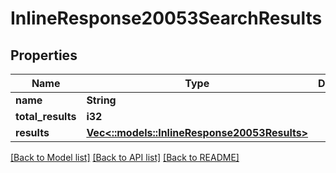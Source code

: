 # InlineResponse20053SearchResults

## Properties

Name | Type | Description | Notes
------------ | ------------- | ------------- | -------------
**name** | **String** |  | 
**total_results** | **i32** |  | 
**results** | [**Vec<::models::InlineResponse20053Results>**](inline_response_200_53_results.md) |  | [optional] 

[[Back to Model list]](../README.md#documentation-for-models) [[Back to API list]](../README.md#documentation-for-api-endpoints) [[Back to README]](../README.md)


